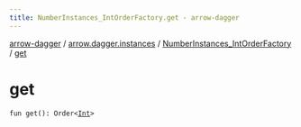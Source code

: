 ```yaml
---
title: NumberInstances_IntOrderFactory.get - arrow-dagger
---
```


[arrow-dagger](../../index.html) / [arrow.dagger.instances](../index.html) / [NumberInstances_IntOrderFactory](index.html) / [get](./get.html)

# get

`fun get(): Order<`[`Int`](https://kotlinlang.org/api/latest/jvm/stdlib/kotlin/-int/index.html)`>`